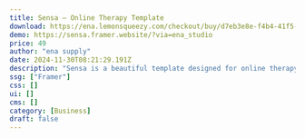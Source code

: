 ```yaml
---
title: Sensa — Online Therapy Template
download: https://ena.lemonsqueezy.com/checkout/buy/d7eb3e8e-f4b4-41f5-b037-08d7924fb101
demo: https://sensa.framer.website/?via=ena_studio
price: 49
author: "ena supply"
date: 2024-11-30T08:21:29.191Z
description: "Sensa is a beautiful template designed for online therapy services with a warm and welcoming identity. Create a powerful online presence that connects with clients and supports them on their journey towards mental wellness."
ssg: ["Framer"]
css: []
ui: []
cms: []
category: [Business]
draft: false
---
```

